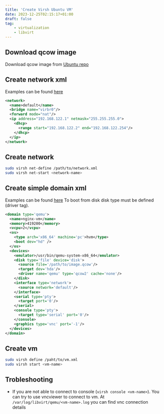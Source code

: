 ```yaml
---
title: 'Create Virsh Ubuntu VM'
date: 2023-12-25T02:15:17+01:00
draft: false
tag:
    - virtualization
    - libvirt
---
```

## Download qcow image
Download qcow image from [Ubuntu repo](https://cloud-images.ubuntu.com)
## Create network xml
Examples can be found [here](https://libvirt.org/formatnetwork.html#example-configuration)
```xml
<network>
  <name>default</name>
  <bridge name="virbr0"/>
  <forward mode="nat"/>
  <ip address="192.168.122.1" netmask="255.255.255.0">
    <dhcp>
      <range start="192.168.122.2" end="192.168.122.254"/>
    </dhcp>
  </ip>
</network>
```
## Create network
```bash
sudo virsh net-define /path/to/network.xml
sudo virsh net-start <network-name>
```
## Create simple domain xml
Examples can be found [here](https://libvirt.org/drvqemu.html#example-domain-xml-config)
To boot from disk disk type must be defined (driver tag).
```xml
<domain type='qemu'>
  <name>nginx-vm</name>
  <memory>419200</memory>
  <vcpu>2</vcpu>
  <os>
    <type arch='x86_64' machine='pc'>hvm</type>
    <boot dev="hd" />
  </os>
  <devices>
    <emulator>/usr/bin/qemu-system-x86_64</emulator>
    <disk type='file' device='disk'>
      <source file='/path/to/image.qcow'/>
      <target dev='hda'/>
      <driver name='qemu' type='qcow2' cache='none'/>
    </disk>
    <interface type='network'>
      <source network='default'/>
    </interface>
    <serial type='pty'>
      <target port='0'/>
    </serial>
    <console type='pty'>
      <target type='serial' port='0'/>
    </console>
    <graphics type='vnc' port='-1'/>
  </devices>
</domain>
```
## Create vm
```bash
sudo virsh define /paht/to/vm.xml
sudo virsh start <vm-name>
```

## Trobleshooting
* If you are not able to connect to console (`virsh console <vm-name>`). You can try to use vncviewer to connect to vm. At `/var/log/libvirt/qemu/<vm-name>.log` you can find vnc connection details
